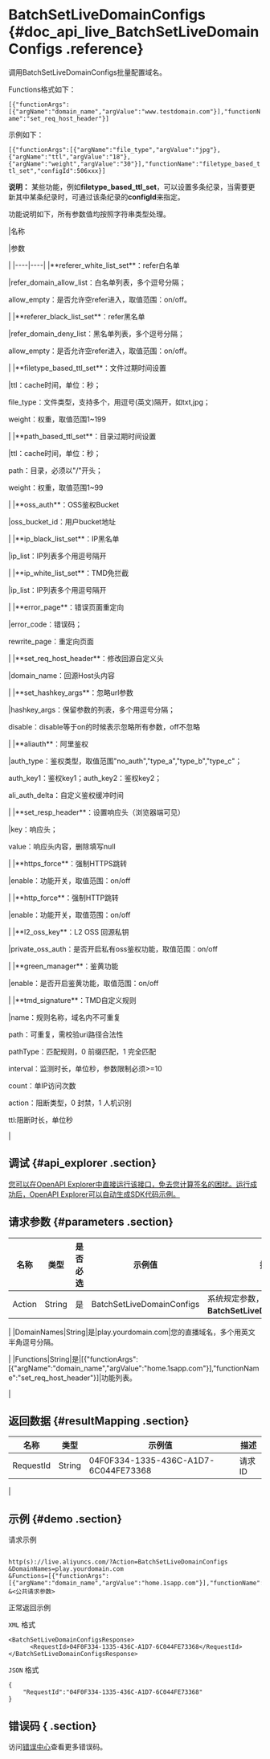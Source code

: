 # BatchSetLiveDomainConfigs {#doc_api_live_BatchSetLiveDomainConfigs .reference}

调用BatchSetLiveDomainConfigs批量配置域名。

Functions格式如下：

 `[{"functionArgs":[{"argName":"domain_name","argValue":"www.testdomain.com"}],"functionName":"set_req_host_header"}]` 

示例如下：

 `[{"functionArgs":[{"argName":"file_type","argValue":"jpg"},{"argName":"ttl","argValue":"18"},{"argName":"weight","argValue":"30"}],"functionName":"filetype_based_ttl_set","configId":506xxx}]` 

**说明：** 某些功能，例如**filetype\_based\_ttl\_set**，可以设置多条纪录，当需要更新其中某条纪录时，可通过该条纪录的**configId**来指定。

功能说明如下，所有参数值均按照字符串类型处理。

|名称

|参数

|
|----|----|
|\*\*referer\_white\_list\_set\*\*：refer白名单

|refer\_domain\_allow\_list：白名单列表，多个逗号分隔；

 allow\_empty：是否允许空refer进入，取值范围：on/off。

 |
|\*\*referer\_black\_list\_set\*\*：refer黑名单

|refer\_domain\_deny\_list：黑名单列表，多个逗号分隔；

 allow\_empty：是否允许空refer进入，取值范围：on/off。

 |
|\*\*filetype\_based\_ttl\_set\*\*：文件过期时间设置

|ttl：cache时间，单位：秒；

 file\_type：文件类型，支持多个，用逗号\(英文\)隔开，如txt,jpg；

 weight：权重，取值范围1~199

 |
|\*\*path\_based\_ttl\_set\*\*：目录过期时间设置

|ttl：cache时间，单位：秒；

 path：目录，必须以"/"开头；

 weight：权重，取值范围1~99

 |
|\*\*oss\_auth\*\*：OSS鉴权Bucket

|oss\_bucket\_id：用户bucket地址

|
|\*\*ip\_black\_list\_set\*\*：IP黑名单

|ip\_list：IP列表多个用逗号隔开

|
|\*\*ip\_white\_list\_set\*\*：TMD免拦截

|ip\_list：IP列表多个用逗号隔开

|
|\*\*error\_page\*\*：错误页面重定向

|error\_code：错误码；

 rewrite\_page：重定向页面

 |
|\*\*set\_req\_host\_header\*\*：修改回源自定义头

|domain\_name：回源Host头内容

|
|\*\*set\_hashkey\_args\*\*：忽略url参数

|hashkey\_args：保留参数的列表，多个用逗号分隔；

 disable：disable等于on的时候表示忽略所有参数，off不忽略

 |
|\*\*aliauth\*\*：阿里鉴权

|auth\_type：鉴权类型，取值范围"no\_auth","type\_a","type\_b","type\_c"；

 auth\_key1：鉴权key1；auth\_key2：鉴权key2；

 ali\_auth\_delta：自定义鉴权缓冲时间

 |
|\*\*set\_resp\_header\*\*：设置响应头（浏览器端可见）

|key：响应头；

 value：响应头内容，删除填写null

 |
|\*\*https\_force\*\*：强制HTTPS跳转

|enable：功能开关，取值范围：on/off

|
|\*\*http\_force\*\*：强制HTTP跳转

|enable：功能开关，取值范围：on/off

|
|\*\*l2\_oss\_key\*\*：L2 OSS 回源私钥

|private\_oss\_auth：是否开启私有oss鉴权功能，取值范围：on/off

|
|\*\*green\_manager\*\*：鉴黄功能

|enable：是否开启鉴黄功能，取值范围：on/off

|
|\*\*tmd\_signature\*\*：TMD自定义规则

|name：规则名称，域名内不可重复

 path：可重复，需校验uri路径合法性

 pathType：匹配规则，0 前缀匹配，1 完全匹配

 interval：监测时长，单位秒，参数限制必须\>=10

 count：单IP访问次数

 action：阻断类型，0 封禁，1 人机识别

 ttl:阻断时长，单位秒

 |

## 调试 {#api_explorer .section}

[您可以在OpenAPI Explorer中直接运行该接口，免去您计算签名的困扰。运行成功后，OpenAPI Explorer可以自动生成SDK代码示例。](https://api.aliyun.com/#product=live&api=BatchSetLiveDomainConfigs&type=RPC&version=2016-11-01)

## 请求参数 {#parameters .section}

|名称|类型|是否必选|示例值|描述|
|--|--|----|---|--|
|Action|String|是|BatchSetLiveDomainConfigs|系统规定参数，取值：**BatchSetLiveDomainConfigs**。

 |
|DomainNames|String|是|play.yourdomain.com|您的直播域名，多个用英文半角逗号分隔。

 |
|Functions|String|是|\[\{"functionArgs":\[\{"argName":"domain\_name","argValue":"home.1sapp.com"\}\],"functionName":"set\_req\_host\_header"\}\]|功能列表。

 |

## 返回数据 {#resultMapping .section}

|名称|类型|示例值|描述|
|--|--|---|--|
|RequestId|String|04F0F334-1335-436C-A1D7-6C044FE73368|请求ID

 |

## 示例 {#demo .section}

请求示例

``` {#request_demo}

http(s)://live.aliyuncs.com/?Action=BatchSetLiveDomainConfigs
&DomainNames=play.yourdomain.com
&Functions=[{"functionArgs":[{"argName":"domain_name","argValue":"home.1sapp.com"}],"functionName":"set_req_host_header"}]
&<公共请求参数>

```

正常返回示例

`XML` 格式

``` {#xml_return_success_demo}
<BatchSetLiveDomainConfigsResponse>
	  <RequestId>04F0F334-1335-436C-A1D7-6C044FE73368</RequestId>
</BatchSetLiveDomainConfigsResponse>
```

`JSON` 格式

``` {#json_return_success_demo}
{
	"RequestId":"04F0F334-1335-436C-A1D7-6C044FE73368"
}
```

## 错误码 { .section}

访问[错误中心](https://error-center.aliyun.com/status/product/live)查看更多错误码。

